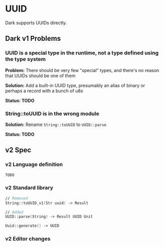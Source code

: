 # UUID

Dark supports UUIDs directly.

## Dark v1 Problems

### UUID is a special type in the runtime, not a type defined using the type system

**Problem:** There should be very few "special" types, and there's no reason that UUIDs should be one of them

**Solution:** Add a built-in UUID type, presumably an alias of binary or perhaps a record with a bunch of u8s

**Status: TODO**

### **String::toUUID is in the wrong module**

**Solution:** Rename `String::toUUID` to `UUID::parse`

**Status: TODO**

## v2 Spec

### v2 Language definition

```fsharp
TODO
```

### v2 Standard library

```fsharp
// Removed
String::toUUID_v1(Str uuid) -> Result

// Added
UUID::parse(String) -> Result UUID Unit

Uuid::generate() -> UUID
```

### v2 Editor changes

###
